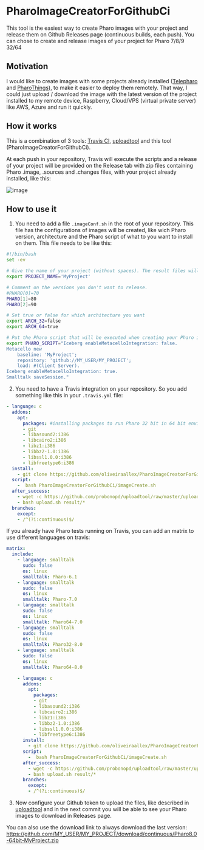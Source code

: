 # PharoImageCreatorForGithubCi
This tool is the easiest way to create Pharo images with your project and release them on Github Releases page (continuous builds, each push). You can chose to create and release images of your project for Pharo 7/8/9 32/64

## Motivation
I would like to create images with some projects already installed ([Telepharo](https://github.com/pharo-ide/TelePharo) and [PharoThings](https://github.com/pharo-iot/PharoThings)), to make it easier to deploy them remotely. That way, I could just upload / download the image with the latest version of the project installed to my remote device, Raspberry, Cloud/VPS (virtual private server) like AWS, Azure and run it quickly.

## How it works
This is a combination of 3 tools: [Travis CI](https://docs.travis-ci.com/user/tutorial), [uploadtool](https://github.com/probonopd/uploadtool) and this tool (PharoImageCreatorForGithubCi).

At each push in your repository, Travis will execute the scripts and a release of your project will be provided on the Release tab with zip files containing Pharo .image, .sources and .changes files, with your project already installed, like this:

![image](https://user-images.githubusercontent.com/39618015/83521318-55a8a780-a4df-11ea-9f66-81cd8b05e74d.png)

## How to use it

1. You need to add a file `.imageConf.sh` in the root of your repository. This file has the configurations of images will be created, like wich Pharo version, architecture and the Pharo script of what to you want to install on them. This file needs to be like this:
```bash
#!/bin/bash
set -ev

# Give the name of your project (without spaces). The result files will look like this: Pharo8.0-64bit-MyProject.zip
export PROJECT_NAME='MyProject'

# Comment on the versions you don't want to release.
#PHARO[0]=70
PHARO[1]=80
PHARO[2]=90

# Set true or false for which architecture you want
export ARCH_32=false
export ARCH_64=true

# Put the Pharo script that will be executed when creating your Pharo images
export PHARO_SCRIPT="Iceberg enableMetacelloIntegration: false.
Metacello new
	baseline: 'MyProject';
	repository: 'github://MY_USER/MY_PROJECT';
	load: #(Client Server).	
Iceberg enableMetacelloIntegration: true.
Smalltalk saveSession."
```

2. You need to have a Travis integration on your repository. So you add something like this in your `.travis.yml` file:
```yml
- language: c
  addons:
    apt:
      packages: #installing packages to run Pharo 32 bit in 64 bit environment
      - git
      - libasound2:i386
      - libcairo2:i386
      - libz1:i386
      - libbz2-1.0:i386
      - libssl1.0.0:i386
      - libfreetype6:i386
  install:
    - git clone https://github.com/oliveiraallex/PharoImageCreatorForGithubCi.git
  script:
    -  bash PharoImageCreatorForGithubCi/imageCreate.sh
  after_success:
    - wget -c https://github.com/probonopd/uploadtool/raw/master/upload.sh
    - bash upload.sh result/*
  branches:
    except:
    - /^(?i:continuous)$/
```

If you already have Pharo tests running on Travis, you can add an matrix to use different languages on travis:

```yml
matrix:
  include:
    - language: smalltalk
      sudo: false
      os: linux
      smalltalk: Pharo-6.1
    - language: smalltalk
      sudo: false
      os: linux
      smalltalk: Pharo-7.0
    - language: smalltalk
      sudo: false
      os: linux
      smalltalk: Pharo64-7.0
    - language: smalltalk
      sudo: false
      os: linux
      smalltalk: Pharo32-8.0
    - language: smalltalk
      sudo: false
      os: linux
      smalltalk: Pharo64-8.0

    - language: c
      addons:
        apt:
          packages:
          - git
          - libasound2:i386
          - libcairo2:i386
          - libz1:i386
          - libbz2-1.0:i386
          - libssl1.0.0:i386
          - libfreetype6:i386
      install:
        - git clone https://github.com/oliveiraallex/PharoImageCreatorForGithubCi.git
      script:
        -  bash PharoImageCreatorForGithubCi/imageCreate.sh
      after_success:
        - wget -c https://github.com/probonopd/uploadtool/raw/master/upload.sh
        - bash upload.sh result/*
      branches:
        except:
        - /^(?i:continuous)$/
```
3. Now configure your Github token to upload the files, like described in [uploadtool](https://github.com/probonopd/uploadtool) and in the next commit you will be able to see your Pharo images to download in Releases page. 

You can also use the download link to always download the last version: https://github.com/MY_USER/MY_PROJECT/download/continuous/Pharo8.0-64bit-MyProject.zip

